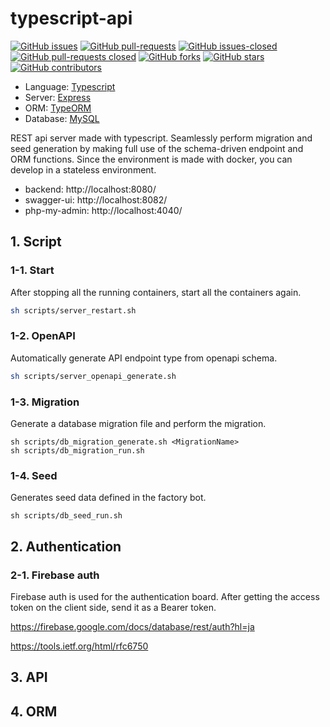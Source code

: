 # typescript-api

[![GitHub issues](https://img.shields.io/github/issues/gitackt/typescript-api?color=%236971ce)](https://github.com/gitackt/typescript-api/issues)
[![GitHub pull-requests](https://img.shields.io/github/issues-pr/gitackt/typescript-api?color=%236971ce)](https://github.com/gitackt/typescript-api/issues)
[![GitHub issues-closed](https://img.shields.io/github/issues-closed/gitackt/typescript-api?color=%23ce6990)](https://github.com/gitackt/typescript-api/issues)
[![GitHub pull-requests closed](https://img.shields.io/github/issues-pr-closed/gitackt/typescript-api?color=%23ce6990)](https://github.com/gitackt/typescript-api/issues)
[![GitHub forks](https://img.shields.io/github/forks/gitackt/typescript-api?color=%2369cebf)](https://github.com/gitackt/typescript-api/network)
[![GitHub stars](https://img.shields.io/github/stars/gitackt/typescript-api?color=%2369cebf)](https://github.com/gitackt/typescript-api/stargazers)
[![GitHub contributors](https://img.shields.io/github/contributors/gitackt/typescript-api?color=%2369cebf)](https://github.com/gitackt/typescript-api/stargazers)

- Language: [Typescript](https://www.typescriptlang.org/ "Typescript")
- Server: [Express](https://expressjs.com/ja/ "Express")
- ORM: [TypeORM](https://typeorm.io/#/ "TypeORM")
- Database: [MySQL](https://www.mysql.com/jp/ "MySQL")

REST api server made with typescript. Seamlessly perform migration and seed generation by making full use of the schema-driven endpoint and ORM functions. Since the environment is made with docker, you can develop in a stateless environment.

- backend: http://localhost:8080/
- swagger-ui: http://localhost:8082/
- php-my-admin: http://localhost:4040/

## 1. Script

### 1-1. Start

After stopping all the running containers, start all the containers again.

```sh
sh scripts/server_restart.sh
```

### 1-2. OpenAPI

Automatically generate API endpoint type from openapi schema.

```sh
sh scripts/server_openapi_generate.sh
```

### 1-3. Migration

Generate a database migration file and perform the migration.

```shell
sh scripts/db_migration_generate.sh <MigrationName>
sh scripts/db_migration_run.sh
```

### 1-4. Seed

Generates seed data defined in the factory bot.

```shell
sh scripts/db_seed_run.sh
```

## 2. Authentication

### 2-1. Firebase auth

Firebase auth is used for the authentication board. After getting the access token on the client side, send it as a Bearer token.

https://firebase.google.com/docs/database/rest/auth?hl=ja

https://tools.ietf.org/html/rfc6750

## 3. API

## 4. ORM
